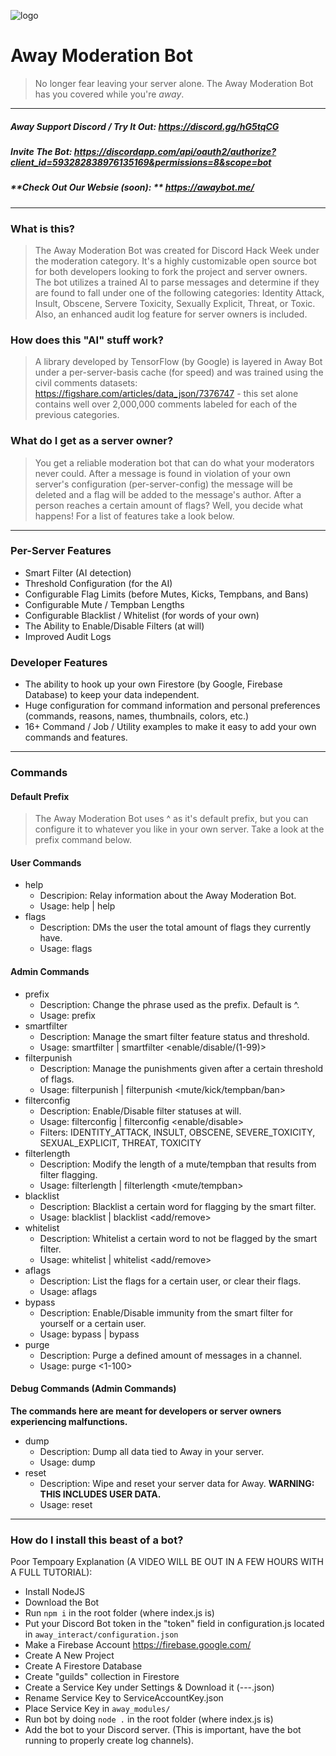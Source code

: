 ![logo](https://i.imgur.com/7pGoxhe.png)
# Away Moderation Bot
> No longer fear leaving your server alone. The Away Moderation Bot has you covered while you're *away*.
---
##### **Away Support Discord / Try It Out:** https://discord.gg/hG5tqCG <br>
##### **Invite The Bot:** https://discordapp.com/api/oauth2/authorize?client_id=593282838976135169&permissions=8&scope=bot <br>
##### **Check Out Our Websie (soon): ** https://awaybot.me/
---
### What is this?
> The Away Moderation Bot was created for Discord Hack Week under the moderation category. It's a highly customizable open source bot for both developers looking to fork the project and server owners. The bot utilizes a trained AI to parse messages and determine if they are found to fall under one of the following categories: Identity Attack, Insult, Obscene, Servere Toxicity, Sexually Explicit, Threat, or Toxic. Also, an enhanced audit log feature for server owners is included.
### How does this "AI" stuff work?
> A library developed by TensorFlow (by Google) is layered in Away Bot under a per-server-basis cache (for speed) and was trained using the civil comments datasets: https://figshare.com/articles/data_json/7376747 - this set alone contains well over 2,000,000 comments labeled for each of the previous categories.
### What do I get as a server owner?
> You get a reliable moderation bot that can do what your moderators never could. After a message is found in violation of your own server's configuration (per-server-config) the message will be deleted and a flag will be added to the message's author. After a person reaches a certain amount of flags? Well, you decide what happens! For a list of features take a look below.
---
### Per-Server Features
- Smart Filter (AI detection)
- Threshold Configuration (for the AI)
- Configurable Flag Limits (before Mutes, Kicks, Tempbans, and Bans)
- Configurable Mute / Tempban Lengths
- Configurable Blacklist / Whitelist (for words of your own)
- The Ability to Enable/Disable Filters (at will)
- Improved Audit Logs
### Developer Features
- The ability to hook up your own Firestore (by Google, Firebase Database) to keep your data independent.
- Huge configuration for command information and personal preferences (commands, reasons, names, thumbnails, colors, etc.)
- 16+ Command / Job / Utility examples to make it easy to add your own commands and features.
---
### Commands
#### Default Prefix
> The Away Moderation Bot uses ^ as it's default prefix, but you can configure it to whatever you like in your own server. Take a look at the prefix command below.
#### User Commands
- help
  - Descripion: Relay information about the Away Moderation Bot.
  - Usage: help | help <command>
- flags
  - Description: DMs the user the total amount of flags they currently have.
  - Usage: flags
#### Admin Commands
- prefix
  - Description: Change the phrase used as the prefix. Default is ^.
  - Usage: prefix <phrase>
- smartfilter
  - Description: Manage the smart filter feature status and threshold.
  - Usage: smartfilter | smartfilter <enable/disable/(1-99)>
- filterpunish
  - Description: Manage the punishments given after a certain threshold of flags.
  - Usage: filterpunish | filterpunish <mute/kick/tempban/ban> <threshold>
- filterconfig
  - Description: Enable/Disable filter statuses at will.
  - Usage: filterconfig | filterconfig <filter-name> <enable/disable>
  - Filters: IDENTITY_ATTACK, INSULT, OBSCENE, SEVERE_TOXICITY, SEXUAL_EXPLICIT, THREAT, TOXICITY
- filterlength
  - Description: Modify the length of a mute/tempban that results from filter flagging.
  - Usage: filterlength | filterlength <mute/tempban> <length in seconds>
- blacklist
  - Description: Blacklist a certain word for flagging by the smart filter.
  - Usage: blacklist | blacklist <add/remove> <word>
- whitelist
  - Description: Whitelist a certain word to not be flagged by the smart filter.
  - Usage: whitelist | whitelist <add/remove> <word>
- aflags
  - Description: List the flags for a certain user, or clear their flags.
  - Usage: aflags <tag> <clear>
- bypass
  - Description: Enable/Disable immunity from the smart filter for yourself or a certain user.
  - Usage: bypass | bypass <tag>
- purge
  - Description: Purge a defined amount of messages in a channel.
  - Usage: purge <1-100>
#### Debug Commands (Admin Commands)
__The commands here are meant for developers or server owners experiencing malfunctions.__
- dump
  - Description: Dump all data tied to Away in your server.
  - Usage: dump
- reset
  - Description: Wipe and reset your server data for Away. **WARNING: THIS INCLUDES USER DATA.**
  - Usage: reset
---
### How do I install this beast of a bot?
Poor Tempoary Explanation (A VIDEO WILL BE OUT IN A FEW HOURS WITH A FULL TUTORIAL):
- Install NodeJS
- Download the Bot
- Run `npm i` in the root folder (where index.js is)
- Put your Discord Bot token in the "token" field in configuration.js located in `away_interact/configuration.json`
- Make a Firebase Account https://firebase.google.com/
- Create A New Project
- Create A Firestore Database
- Create "guilds" collection in Firestore
- Create a Service Key under Settings & Download it (---.json)
- Rename Service Key to ServiceAccountKey.json
- Place Service Key in `away_modules/`
- Run bot by doing `node .` in the root folder (where index.js is)
- Add the bot to your Discord server. (This is important, have the bot running to properly create log channels).
